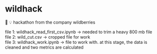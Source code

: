 # wildhack
:strawberry: :bulb: hackathon from the company wildberries

file 1: wildhack_read_first_csv.ipynb -> needed to trim a heavy 800 mb file  <br/>
file 2: wild_cut.csv -> cropped file for work  <br/>
file 3: wildhack_work.ipynb -> file to work with. at this stage, the data is cleaned and two metrics are calculated  <br/>

